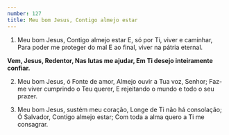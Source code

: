 ```yaml
---
number: 127
title: Meu bom Jesus, Contigo almejo estar
---
```


1. Meu bom Jesus, Contigo almejo estar
  E, só por Ti, viver e caminhar,
  Para poder me proteger do mal
  E ao final, viver na pátria eternal.

  __Vem, Jesus, Redentor,
  Nas lutas me ajudar,
  Em Ti desejo inteiramente confiar.__

2. Meu bom Jesus, ó Fonte de amor,
  Almejo ouvir a Tua voz, Senhor;
  Faz-me viver cumprindo o Teu querer,
  E rejeitando o mundo e todo o seu prazer.

3. Meu bom Jesus, sustém meu coração,
  Longe de Ti não há consolação;
  Ó Salvador, Contigo almejo estar;
  Com toda a alma quero a Ti me consagrar.
